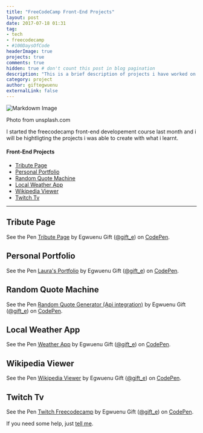 ```yaml
---
title: "FreeCodeCamp Front-End Projects"
layout: post
date: 2017-07-18 01:31
tag: 
- tech
- freecodecamp
- #100DaysOfCode
headerImage: true
projects: true
comments: true 	 
hidden: true # don't count this post in blog pagination
description: "This is a brief description of projects i have worked on from Freecodecamp Course"
category: project
author: giftegwuenu
externalLink: false
---
```


![Markdowm Image](https://images.unsplash.com/photo-1463171379579-3fdfb86d6285?dpr=0.8999999761581421&auto=compress,format&fit=crop&w=1199&h=799&q=80&cs=tinysrgb&crop=)
<figcaption class="caption">Photo from unsplash.com</figcaption>

I started the freecodecamp front-end developement course last month and i will be hightligting the projects i was able to create with what i learnt.


#### Front-End Projects
- [Tribute Page](#Tribute-page)
- [Personal Portfolio](#Personal-portfolio)
- [Random Quote Machine](#Random-quote)
- [Local Weather App](#Local-weather)
- [Wikipedia Viewer](#Wikipedia)
- [Twitch Tv](#Twitch-tv)

---

## Tribute Page 

<p data-height="265" data-theme-id="light" data-slug-hash="PjpQOp" data-default-tab="result" data-user="gift_e" data-embed-version="2" data-pen-title="Tribute Page" class="codepen">See the Pen <a href="https://codepen.io/gift_e/pen/PjpQOp/">Tribute Page</a> by Egwuenu Gift (<a href="https://codepen.io/gift_e">@gift_e</a>) on <a href="https://codepen.io">CodePen</a>.</p>
<script async src="https://production-assets.codepen.io/assets/embed/ei.js"></script>


## Personal Portfolio

<p data-height="265" data-theme-id="light" data-slug-hash="ZyxmYz" data-default-tab="result" data-user="gift_e" data-embed-version="2" data-pen-title="Laura's Portfolio" class="codepen">See the Pen <a href="https://codepen.io/gift_e/pen/ZyxmYz/">Laura's Portfolio</a> by Egwuenu Gift (<a href="https://codepen.io/gift_e">@gift_e</a>) on <a href="https://codepen.io">CodePen</a>.</p>
<script async src="https://production-assets.codepen.io/assets/embed/ei.js"></script>

## Random Quote Machine

<p data-height="265" data-theme-id="light" data-slug-hash="vZRQwQ" data-default-tab="result" data-user="gift_e" data-embed-version="2" data-pen-title="Random Quote  Generator (Api integration)" class="codepen">See the Pen <a href="https://codepen.io/gift_e/pen/vZRQwQ/">Random Quote  Generator (Api integration)</a> by Egwuenu Gift (<a href="https://codepen.io/gift_e">@gift_e</a>) on <a href="https://codepen.io">CodePen</a>.</p>
<script async src="https://production-assets.codepen.io/assets/embed/ei.js"></script>

## Local Weather App

<p data-height="265" data-theme-id="light" data-slug-hash="eRrGOr" data-default-tab="result" data-user="gift_e" data-embed-version="2" data-pen-title="Weather App" class="codepen">See the Pen <a href="https://codepen.io/gift_e/pen/eRrGOr/">Weather App</a> by Egwuenu Gift (<a href="https://codepen.io/gift_e">@gift_e</a>) on <a href="https://codepen.io">CodePen</a>.</p>
<script async src="https://production-assets.codepen.io/assets/embed/ei.js"></script>

## Wikipedia Viewer

<p data-height="265" data-theme-id="light" data-slug-hash="QgxYdp" data-default-tab="result" data-user="gift_e" data-embed-version="2" data-pen-title="Wikipedia Viewer" class="codepen">See the Pen <a href="https://codepen.io/gift_e/pen/QgxYdp/">Wikipedia Viewer</a> by Egwuenu Gift (<a href="https://codepen.io/gift_e">@gift_e</a>) on <a href="https://codepen.io">CodePen</a>.</p>
<script async src="https://production-assets.codepen.io/assets/embed/ei.js"></script>

## Twitch Tv

<p data-height="265" data-theme-id="light" data-slug-hash="LLXRyG" data-default-tab="result" data-user="gift_e" data-embed-version="2" data-pen-title="Twitch Freecodecamp" class="codepen">See the Pen <a href="https://codepen.io/gift_e/pen/LLXRyG/">Twitch Freecodecamp</a> by Egwuenu Gift (<a href="https://codepen.io/gift_e">@gift_e</a>) on <a href="https://codepen.io">CodePen</a>.</p>
<script async src="https://production-assets.codepen.io/assets/embed/ei.js"></script>

If you need some help, just [tell me](http://twitter.com/lauragift21).


